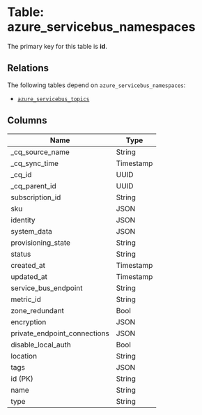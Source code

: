 # Table: azure_servicebus_namespaces



The primary key for this table is **id**.

## Relations
The following tables depend on `azure_servicebus_namespaces`:
  - [`azure_servicebus_topics`](azure_servicebus_topics.md)

## Columns
| Name          | Type          |
| ------------- | ------------- |
|_cq_source_name|String|
|_cq_sync_time|Timestamp|
|_cq_id|UUID|
|_cq_parent_id|UUID|
|subscription_id|String|
|sku|JSON|
|identity|JSON|
|system_data|JSON|
|provisioning_state|String|
|status|String|
|created_at|Timestamp|
|updated_at|Timestamp|
|service_bus_endpoint|String|
|metric_id|String|
|zone_redundant|Bool|
|encryption|JSON|
|private_endpoint_connections|JSON|
|disable_local_auth|Bool|
|location|String|
|tags|JSON|
|id (PK)|String|
|name|String|
|type|String|